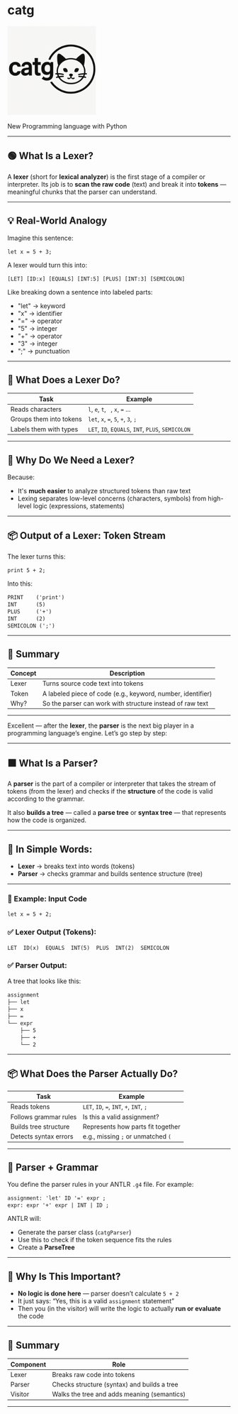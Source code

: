 # catg

<img src="logo.png" alt="Logo" width="200"/>

New Programming language with Python

---

## 🟢 What Is a **Lexer**?

A **lexer** (short for **lexical analyzer**) is the first stage of a compiler or interpreter.
Its job is to **scan the raw code** (text) and break it into **tokens** — meaningful chunks that the parser can understand.

---

## 💡 Real-World Analogy

Imagine this sentence:

```
let x = 5 + 3;
```

A lexer would turn this into:

```
[LET] [ID:x] [EQUALS] [INT:5] [PLUS] [INT:3] [SEMICOLON]
```

Like breaking down a sentence into labeled parts:

* "let" → keyword
* "x" → identifier
* "=" → operator
* "5" → integer
* "+" → operator
* "3" → integer
* ";" → punctuation

---

## 🧱 What Does a Lexer Do?

| Task                    | Example                                           |
| ----------------------- | ------------------------------------------------- |
| Reads characters        | `l`, `e`, `t`, ` `, `x`, `=` ...                  |
| Groups them into tokens | `let`, `x`, `=`, `5`, `+`, `3`, `;`               |
| Labels them with types  | `LET`, `ID`, `EQUALS`, `INT`, `PLUS`, `SEMICOLON` |

---

## 🧠 Why Do We Need a Lexer?

Because:

* It's **much easier** to analyze structured tokens than raw text
* Lexing separates low-level concerns (characters, symbols) from high-level logic (expressions, statements)

---

## 📦 Output of a Lexer: **Token Stream**

The lexer turns this:

```catg
print 5 + 2;
```

Into this:

```text
PRINT    ('print')
INT      (5)
PLUS     ('+')
INT      (2)
SEMICOLON (';')
```
---

## 🔁 Summary

| Concept | Description                                                 |
| ------- | ----------------------------------------------------------- |
| Lexer   | Turns source code text into tokens                          |
| Token   | A labeled piece of code (e.g., keyword, number, identifier) |
| Why?    | So the parser can work with structure instead of raw text   |

---
Excellent — after the **lexer**, the **parser** is the next big player in a programming language’s engine. Let’s go step by step:

---

## 🟩 What Is a **Parser**?

A **parser** is the part of a compiler or interpreter that takes the stream of tokens (from the lexer) and checks if the **structure** of the code is valid according to the grammar.

It also **builds a tree** — called a **parse tree** or **syntax tree** — that represents how the code is organized.

---

## 🧠 In Simple Words:

* **Lexer** → breaks text into words (tokens)
* **Parser** → checks grammar and builds sentence structure (tree)

---

### 🧾 Example: Input Code

```catg
let x = 5 + 2;
```

### ✅ Lexer Output (Tokens):

```
LET  ID(x)  EQUALS  INT(5)  PLUS  INT(2)  SEMICOLON
```

### ✅ Parser Output:

A tree that looks like this:

```
assignment
├── let
├── x
├── =
└── expr
    ├── 5
    ├── +
    └── 2
```

---

## 📦 What Does the Parser Actually Do?

| Task                  | Example                                  |
| --------------------- | ---------------------------------------- |
| Reads tokens          | `LET`, `ID`, `=`, `INT`, `+`, `INT`, `;` |
| Follows grammar rules | Is this a valid assignment?              |
| Builds tree structure | Represents how parts fit together        |
| Detects syntax errors | e.g., missing `;` or unmatched `(`       |

---

## 🧱 Parser + Grammar

You define the parser rules in your ANTLR `.g4` file. For example:

```antlr
assignment: 'let' ID '=' expr ;
expr: expr '+' expr | INT | ID ;
```

ANTLR will:

* Generate the parser class (`catgParser`)
* Use this to check if the token sequence fits the rules
* Create a **ParseTree**

---

## 🧠 Why Is This Important?

* **No logic is done here** — parser doesn’t calculate `5 + 2`
* It just says: “Yes, this is a valid `assignment` statement”
* Then you (in the visitor) will write the logic to actually **run or evaluate** the code

---

## 🔁 Summary

| Component | Role                                        |
| --------- | ------------------------------------------- |
| Lexer     | Breaks raw code into tokens                 |
| Parser    | Checks structure (syntax) and builds a tree |
| Visitor   | Walks the tree and adds meaning (semantics) |

---




